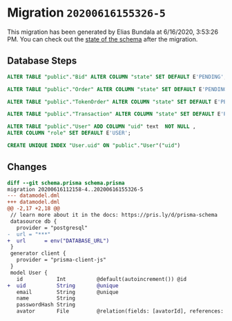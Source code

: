 # Migration `20200616155326-5`

This migration has been generated by Elias Bundala at 6/16/2020, 3:53:26 PM.
You can check out the [state of the schema](./schema.prisma) after the migration.

## Database Steps

```sql
ALTER TABLE "public"."Bid" ALTER COLUMN "state" SET DEFAULT E'PENDING';

ALTER TABLE "public"."Order" ALTER COLUMN "state" SET DEFAULT E'PENDING';

ALTER TABLE "public"."TokenOrder" ALTER COLUMN "state" SET DEFAULT E'PENDING';

ALTER TABLE "public"."Transaction" ALTER COLUMN "state" SET DEFAULT E'PENDING';

ALTER TABLE "public"."User" ADD COLUMN "uid" text  NOT NULL ,
ALTER COLUMN "role" SET DEFAULT E'USER';

CREATE UNIQUE INDEX "User.uid" ON "public"."User"("uid")
```

## Changes

```diff
diff --git schema.prisma schema.prisma
migration 20200616112158-4..20200616155326-5
--- datamodel.dml
+++ datamodel.dml
@@ -2,17 +2,18 @@
 // learn more about it in the docs: https://pris.ly/d/prisma-schema
 datasource db {
   provider = "postgresql"
-  url = "***"
+  url      = env("DATABASE_URL")
 }
 generator client {
   provider = "prisma-client-js"
 }
 model User {
   id           Int          @default(autoincrement()) @id
+  uid          String       @unique
   email        String       @unique
   name         String
   passwordHash String
   avator       File         @relation(fields: [avatorId], references: [id])
```


